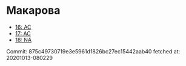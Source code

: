 # Макарова
- [16: AC](16.md)
- [17: AC](17.md)
- [18: NA](18.md)

Commit: 875c49730719e3e5961d1826bc27ec15442aab40
 fetched at: 20201013-080229
